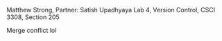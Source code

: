 Matthew Strong, Partner: Satish Upadhyaya
Lab 4, Version Control, CSCI 3308, Section 205

Merge conflict lol